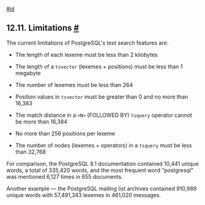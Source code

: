 [#id](#TEXTSEARCH-LIMITATIONS)

## 12.11. Limitations [#](#TEXTSEARCH-LIMITATIONS)

The current limitations of PostgreSQL's text search features are:

* The length of each lexeme must be less than 2 kilobytes

* The length of a `tsvector` (lexemes + positions) must be less than 1 megabyte

* The number of lexemes must be less than 264

* Position values in `tsvector` must be greater than 0 and no more than 16,383

* The match distance in a `<N>` (FOLLOWED BY) `tsquery` operator cannot be more than 16,384

* No more than 256 positions per lexeme

* The number of nodes (lexemes + operators) in a `tsquery` must be less than 32,768

For comparison, the PostgreSQL 8.1 documentation contained 10,441 unique words, a total of 335,420 words, and the most frequent word “postgresql” was mentioned 6,127 times in 655 documents.

Another example — the PostgreSQL mailing list archives contained 910,989 unique words with 57,491,343 lexemes in 461,020 messages.